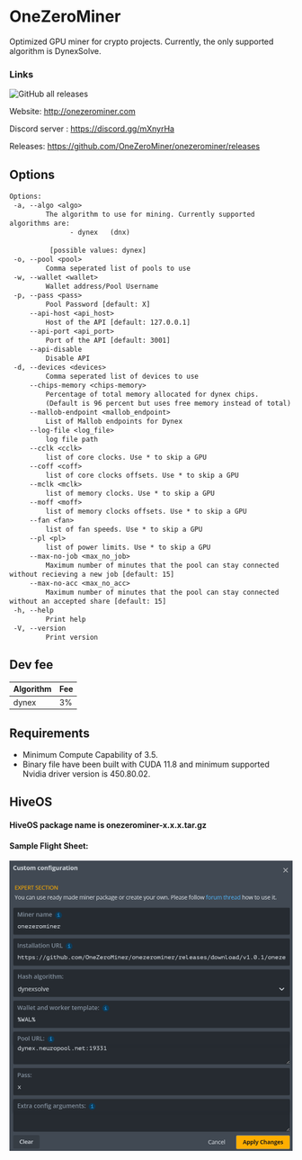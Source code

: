 # OneZeroMiner 

Optimized GPU miner for crypto projects. Currently, the only supported algorithm is DynexSolve.
### Links 

![GitHub all releases](https://img.shields.io/github/downloads/OneZeroMiner/onezerominer/total)


Website: http://onezerominer.com

Discord server : https://discord.gg/mXnyrHa

Releases: https://github.com/OneZeroMiner/onezerominer/releases

Options
------------------------------------------           
 ```                                                                                                   
Options:        
  -a, --algo <algo>
          The algorithm to use for mining. Currently supported algorithms are: 
                - dynex   (dnx)
          
           [possible values: dynex]
  -o, --pool <pool>
          Comma seperated list of pools to use
  -w, --wallet <wallet>
          Wallet address/Pool Username
  -p, --pass <pass>
          Pool Password [default: X]
      --api-host <api_host>
          Host of the API [default: 127.0.0.1]
      --api-port <api_port>
          Port of the API [default: 3001]
      --api-disable
          Disable API
  -d, --devices <devices>
          Comma seperated list of devices to use
      --chips-memory <chips-memory>
          Percentage of total memory allocated for dynex chips. 
          (Default is 96 percent but uses free memory instead of total)
      --mallob-endpoint <mallob_endpoint>
          List of Mallob endpoints for Dynex
      --log-file <log_file>
          log file path
      --cclk <cclk>
          list of core clocks. Use * to skip a GPU
      --coff <coff>
          list of core clocks offsets. Use * to skip a GPU
      --mclk <mclk>
          list of memory clocks. Use * to skip a GPU
      --moff <moff>
          list of memory clocks offsets. Use * to skip a GPU
      --fan <fan>
          list of fan speeds. Use * to skip a GPU
      --pl <pl>
          list of power limits. Use * to skip a GPU
      --max-no-job <max_no_job>
          Maximum number of minutes that the pool can stay connected without recieving a new job [default: 15]
      --max-no-acc <max_no_acc>
          Maximum number of minutes that the pool can stay connected without an accepted share [default: 15]
  -h, --help
          Print help
  -V, --version
          Print version
```

Dev fee
------------------------------------------

Algorithm           |  Fee 
--------------------| ---- 
dynex               | 3%


Requirements
------------------------------------------ 
* Minimum Compute Capability of 3.5.
* Binary file have been built with CUDA 11.8 and minimum supported Nvidia driver version is 450.80.02.

HiveOS
------------------------------------------
#### HiveOS package name is onezerominer-x.x.x.tar.gz
#### Sample Flight Sheet:

![HiveOS](https://github.com/OneZeroMiner/onezerominer/raw/main/hiveos.png?raw=true)
